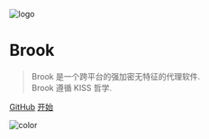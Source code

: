 ![logo](https://storage.googleapis.com/txthinking/_/brook.png)

# Brook

> Brook 是一个跨平台的强加密无特征的代理软件.<br/>
> Brook 遵循 KISS 哲学.

[GitHub](https://github.com/txthinking/brook)
[开始](#brook)

![color](#ffffff)
